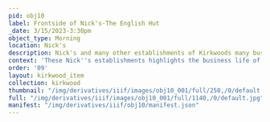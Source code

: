 ```yaml
---
pid: obj10
label: Frontside of Nick's-The English Hut
_date: 3/15/2023-3:30pm
object_type: Morning
location: Nick's
description: Nick's and many other establishments of Kirkwoods many businesses.
context: 'These Nick''s establishments highlights the business life of Kirkwood. '
order: '09'
layout: kirkwood_item
collection: kirkwood
thumbnail: "/img/derivatives/iiif/images/obj10_001/full/250,/0/default.jpg"
full: "/img/derivatives/iiif/images/obj10_001/full/1140,/0/default.jpg"
manifest: "/img/derivatives/iiif/obj10/manifest.json"
---
```


